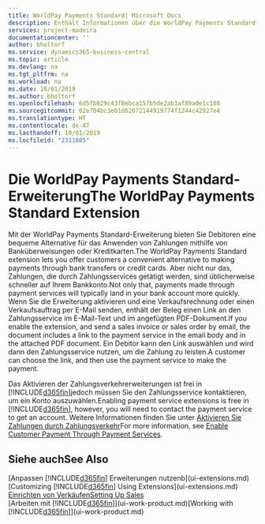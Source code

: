 ```yaml
---
title: WorldPay Payments Standard| Microsoft Docs
description: Enthält Informationen über die WorldPay Payments Standard-Erweiterung
services: project-madeira
documentationcenter: ''
author: bholtorf
ms.service: dynamics365-business-central
ms.topic: article
ms.devlang: na
ms.tgt_pltfrm: na
ms.workload: na
ms.date: 10/01/2019
ms.author: bholtorf
ms.openlocfilehash: 6d5fb029c43f8ebca157b5de2ab1af89a0e1c108
ms.sourcegitcommit: 02e704bc3e01d62072144919774f1244c42827e4
ms.translationtype: HT
ms.contentlocale: de-AT
ms.lasthandoff: 10/01/2019
ms.locfileid: "2311085"
---
```

# <a name="the-worldpay-payments-standard-extension"></a><span data-ttu-id="a6291-103">Die WorldPay Payments Standard-Erweiterung</span><span class="sxs-lookup"><span data-stu-id="a6291-103">The WorldPay Payments Standard Extension</span></span>
<span data-ttu-id="a6291-104">Mit der WorldPay Payments Standard-Erweiterung bieten Sie Debitoren eine bequeme Alternative für das Anwenden von Zahlungen mithilfe von Banküberweisungen oder Kreditkarten.</span><span class="sxs-lookup"><span data-stu-id="a6291-104">The WorldPay Payments Standard extension lets you offer customers a convenient alternative to making payments through bank transfers or credit cards.</span></span> <span data-ttu-id="a6291-105">Aber nicht nur das, Zahlungen, die durch Zahlungsservices getätigt werden, sind üblicherweise schneller auf Ihrem Bankkonto.</span><span class="sxs-lookup"><span data-stu-id="a6291-105">Not only that, payments made through payment services will typically land in your bank account more quickly.</span></span>
<span data-ttu-id="a6291-106">Wenn Sie die Erweiterung aktivieren und eine Verkaufsrechnung oder einen Verkaufsauftrag per E-Mail senden, enthält der Beleg einen Link an den Zahlungsservice im E-Mail-Text und im angefügten PDF-Dokument.</span><span class="sxs-lookup"><span data-stu-id="a6291-106">If you enable the extension, and send a sales invoice or sales order by email, the document includes a link to the payment service in the email body and in the attached PDF document.</span></span> <span data-ttu-id="a6291-107">Ein Debitor kann den Link auswählen und wird dann den Zahlungsservice nutzen, um die Zahlung zu leisten.</span><span class="sxs-lookup"><span data-stu-id="a6291-107">A customer can choose the link, and then use the payment service to make the payment.</span></span>

<span data-ttu-id="a6291-108">Das Aktivieren der Zahlungsverkehrerweiterungen ist frei in [!INCLUDE[d365fin](includes/d365fin_md.md)]jedoch müssen Sie den Zahlungsservice kontaktieren, um ein Konto auszuwählen.</span><span class="sxs-lookup"><span data-stu-id="a6291-108">Enabling payment service extensions is free in [!INCLUDE[d365fin](includes/d365fin_md.md)], however, you will need to contact the payment service to get an account.</span></span> <span data-ttu-id="a6291-109">Weitere Informationen finden Sie unter [Aktivieren Sie Zahlungen durch Zahlungsverkehr](sales-how-enable-payment-service-extensions.md)</span><span class="sxs-lookup"><span data-stu-id="a6291-109">For more information, see [Enable Customer Payment Through Payment Services](sales-how-enable-payment-service-extensions.md).</span></span>

## <a name="see-also"></a><span data-ttu-id="a6291-110">Siehe auch</span><span class="sxs-lookup"><span data-stu-id="a6291-110">See Also</span></span>
<span data-ttu-id="a6291-111">[Anpassen [!INCLUDE[d365fin](includes/d365fin_md.md)] Erweiterungen nutzenb](ui-extensions.md)</span><span class="sxs-lookup"><span data-stu-id="a6291-111">[Customizing [!INCLUDE[d365fin](includes/d365fin_md.md)] Using Extensions](ui-extensions.md)</span></span>  
[<span data-ttu-id="a6291-112">Einrichten von Verkäufen</span><span class="sxs-lookup"><span data-stu-id="a6291-112">Setting Up Sales</span></span>](sales-setup-sales.md)  
<span data-ttu-id="a6291-113">[Arbeiten mit [!INCLUDE[d365fin](includes/d365fin_md.md)]](ui-work-product.md)</span><span class="sxs-lookup"><span data-stu-id="a6291-113">[Working with [!INCLUDE[d365fin](includes/d365fin_md.md)]](ui-work-product.md)</span></span>
